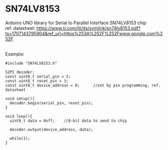 # SN74LV8153
Arduino UNO library for Serial to Parallel Interface SN74LV8153 chip</br>
ref. datasheet: https://www.ti.com/lit/ds/symlink/sn74lv8153.pdf?ts=1707143795904&ref_url=https%253A%252F%252Fwww.google.com%252F

</br>
Example:

```
#include "SN74LV8153.h"

S2PI decoder;
const uint8_t serial_pin = 2;
const uint8_t reset_pin = 3;
const uint8_t device_address = 0;      //set by pin programming, ref. datasheet

void setup(){
  decoder.begin(serial_pin, reset_pin);
}

void loop(){
  uint8_t data = 0xff;    //8-bit data to send to chip

  decoder.output(device_address, data);

  while(1);
}

